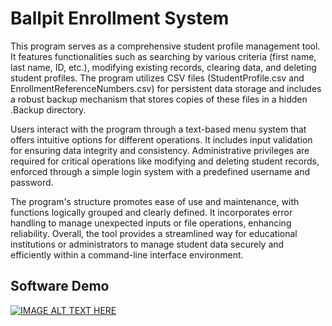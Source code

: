 # Ballpit Enrollment System
This program serves as a comprehensive student profile management tool. It features functionalities such as searching by various criteria (first name, last name, ID, etc.), modifying existing records, clearing data, and deleting student profiles. The program utilizes CSV files (StudentProfile.csv and EnrollmentReferenceNumbers.csv) for persistent data storage and includes a robust backup mechanism that stores copies of these files in a hidden .Backup directory.

Users interact with the program through a text-based menu system that offers intuitive options for different operations. It includes input validation for ensuring data integrity and consistency. Administrative privileges are required for critical operations like modifying and deleting student records, enforced through a simple login system with a predefined username and password.

The program's structure promotes ease of use and maintenance, with functions logically grouped and clearly defined. It incorporates error handling to manage unexpected inputs or file operations, enhancing reliability. Overall, the tool provides a streamlined way for educational institutions or administrators to manage student data securely and efficiently within a command-line interface environment.

## Software Demo
[![IMAGE ALT TEXT HERE](http://img.youtube.com/vi/tAjsQkIgb7I/0.jpg)](https://youtu.be/tAjsQkIgb7I)
